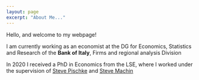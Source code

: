 ```yaml
---
layout: page
excerpt: "About Me..."
---
```


Hello, and welcome to my webpage! 

I am currently working as an economist at the DG for Economics, Statistics and Research of the **Bank of Italy**, Firms and regional analysis Division  

In 2020 I received a PhD in Economics from the LSE, where I worked under the supervision of [Steve Pischke](https://personal.lse.ac.uk/pischke/) and [Steve Machin](https://personal.lse.ac.uk/machin/)




